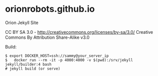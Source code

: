 orionrobots.github.io
=====================

Orion Jekyll Site

CC BY SA 3.0 - http://creativecommons.org/licenses/by-sa/3.0/
Creative Commons By Attribution Share-Alike v3.0

Build:

    $ export DOCKER_HOST=ssh://sammy@your_server_ip
    $   docker run --rm -it -p 4000:4000 -v $(pwd):/srv/jekyll jekyll/builder:4 bash
    # jekyll build (or serve)

